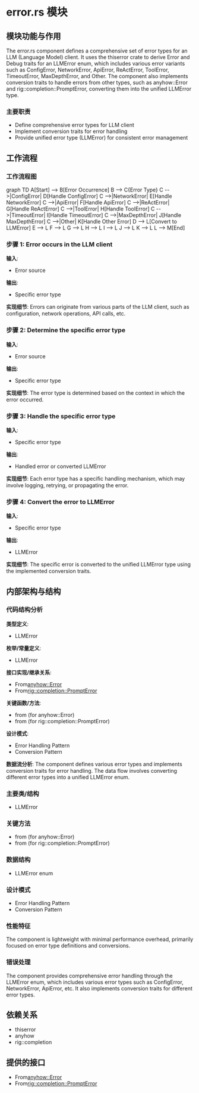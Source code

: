 # error.rs 模块

## 模块功能与作用
The error.rs component defines a comprehensive set of error types for an LLM (Language Model) client. It uses the thiserror crate to derive Error and Debug traits for an LLMError enum, which includes various error variants such as ConfigError, NetworkError, ApiError, ReActError, ToolError, TimeoutError, MaxDepthError, and Other. The component also implements conversion traits to handle errors from other types, such as anyhow::Error and rig::completion::PromptError, converting them into the unified LLMError type.

### 主要职责
- Define comprehensive error types for LLM client
- Implement conversion traits for error handling
- Provide unified error type (LLMError) for consistent error management

## 工作流程
### 工作流程图
graph TD
    A[Start] --> B[Error Occurrence]
    B --> C{Error Type}
    C -->|ConfigError| D[Handle ConfigError]
    C -->|NetworkError| E[Handle NetworkError]
    C -->|ApiError| F[Handle ApiError]
    C -->|ReActError| G[Handle ReActError]
    C -->|ToolError| H[Handle ToolError]
    C -->|TimeoutError| I[Handle TimeoutError]
    C -->|MaxDepthError| J[Handle MaxDepthError]
    C -->|Other| K[Handle Other Error]
    D --> L[Convert to LLMError]
    E --> L
    F --> L
    G --> L
    H --> L
    I --> L
    J --> L
    K --> L
    L --> M[End]

### 步骤 1: Error occurs in the LLM client
**输入**:
- Error source

**输出**:
- Specific error type

**实现细节**:
Errors can originate from various parts of the LLM client, such as configuration, network operations, API calls, etc.

### 步骤 2: Determine the specific error type
**输入**:
- Error source

**输出**:
- Specific error type

**实现细节**:
The error type is determined based on the context in which the error occurred.

### 步骤 3: Handle the specific error type
**输入**:
- Specific error type

**输出**:
- Handled error or converted LLMError

**实现细节**:
Each error type has a specific handling mechanism, which may involve logging, retrying, or propagating the error.

### 步骤 4: Convert the error to LLMError
**输入**:
- Specific error type

**输出**:
- LLMError

**实现细节**:
The specific error is converted to the unified LLMError type using the implemented conversion traits.

## 内部架构与结构
### 代码结构分析
**类型定义**:
- LLMError

**枚举/常量定义**:
- LLMError

**接口实现/继承关系**:
- From<anyhow::Error>
- From<rig::completion::PromptError>

**关键函数/方法**:
- from (for anyhow::Error)
- from (for rig::completion::PromptError)

**设计模式**:
- Error Handling Pattern
- Conversion Pattern

**数据流分析**:
The component defines various error types and implements conversion traits for error handling. The data flow involves converting different error types into a unified LLMError enum.

### 主要类/结构
- LLMError

### 关键方法
- from (for anyhow::Error)
- from (for rig::completion::PromptError)

### 数据结构
- LLMError enum

### 设计模式
- Error Handling Pattern
- Conversion Pattern

### 性能特征
The component is lightweight with minimal performance overhead, primarily focused on error type definitions and conversions.

### 错误处理
The component provides comprehensive error handling through the LLMError enum, which includes various error types such as ConfigError, NetworkError, ApiError, etc. It also implements conversion traits for different error types.

## 依赖关系
- thiserror
- anyhow
- rig::completion

## 提供的接口
- From<anyhow::Error>
- From<rig::completion::PromptError>

